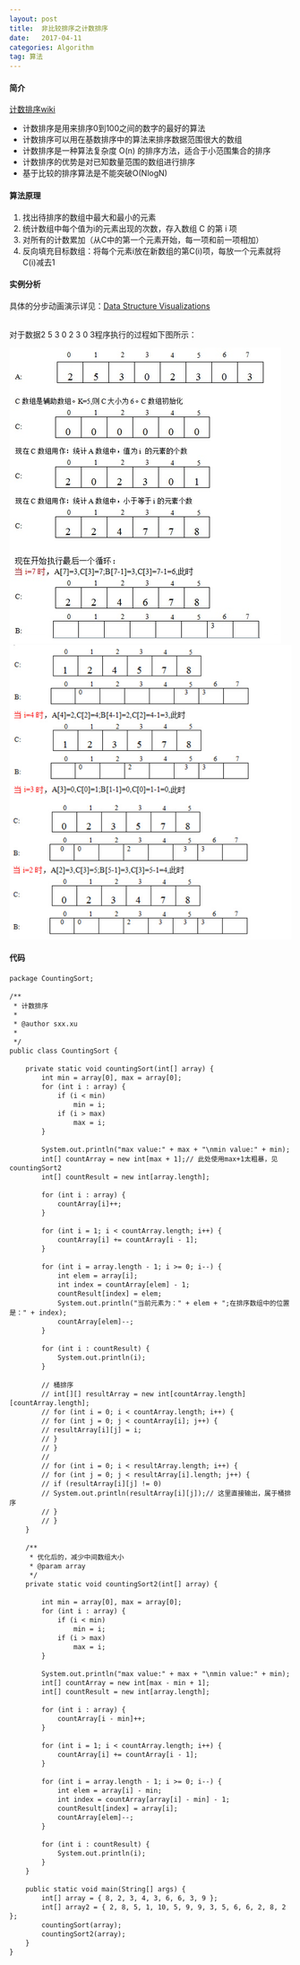 ```yaml
---
layout: post
title:  非比较排序之计数排序
date:   2017-04-11
categories: Algorithm
tag: 算法
---
```

 


#### 简介 ####

[计数排序wiki](https://zh.wikipedia.org/wiki/%E8%AE%A1%E6%95%B0%E6%8E%92%E5%BA%8F) <br>

- 计数排序是用来排序0到100之间的数字的最好的算法
- 计数排序可以用在基数排序中的算法来排序数据范围很大的数组
- 计数排序是一种算法复杂度 O(n) 的排序方法，适合于小范围集合的排序
- 计数排序的优势是对已知数量范围的数组进行排序
- 基于比较的排序算法是不能突破O(NlogN)


 

#### 算法原理 ####
 
1. 找出待排序的数组中最大和最小的元素
1. 统计数组中每个值为i的元素出现的次数，存入数组 C 的第 i 项
1. 对所有的计数累加（从C中的第一个元素开始，每一项和前一项相加）
1. 反向填充目标数组：将每个元素i放在新数组的第C(i)项，每放一个元素就将C(i)减去1


#### 实例分析 ####

具体的分步动画演示详见：[Data Structure Visualizations](http://www.cs.usfca.edu/~galles/visualization/CountingSort.html)

<br>
对于数据2 5 3 0 2 3 0 3程序执行的过程如下图所示：
 
![示例图](/images/counting_sort_1.png)<br>
![示例图](/images/counting_sort_2.png)


#### 代码 ####
	package CountingSort;
	
	/**
	 * 计数排序
	 * 
	 * @author sxx.xu
	 *
	 */
	public class CountingSort {
	 
		private static void countingSort(int[] array) {
			int min = array[0], max = array[0];
			for (int i : array) {
				if (i < min)
					min = i;
				if (i > max)
					max = i;
			}
	
			System.out.println("max value:" + max + "\nmin value:" + min);
			int[] countArray = new int[max + 1];// 此处使用max+1太粗暴，见countingSort2
			int[] countResult = new int[array.length];
	
			for (int i : array) {
				countArray[i]++;
			}
	
			for (int i = 1; i < countArray.length; i++) {
				countArray[i] += countArray[i - 1];
			}
	
			for (int i = array.length - 1; i >= 0; i--) {
				int elem = array[i];
				int index = countArray[elem] - 1;
				countResult[index] = elem;
				System.out.println("当前元素为：" + elem + ";在排序数组中的位置是：" + index);
				countArray[elem]--;
			}
	
			for (int i : countResult) {
				System.out.println(i);
			}
	
			// 桶排序
			// int[][] resultArray = new int[countArray.length][countArray.length];
			// for (int i = 0; i < countArray.length; i++) {
			// for (int j = 0; j < countArray[i]; j++) {
			// resultArray[i][j] = i;
			// }
			// }
			//
			// for (int i = 0; i < resultArray.length; i++) {
			// for (int j = 0; j < resultArray[i].length; j++) {
			// if (resultArray[i][j] != 0)
			// System.out.println(resultArray[i][j]);// 这里直接输出，属于桶排序
			// }
			// }
		}
	
		/**
		 * 优化后的，减少中间数组大小
		 * @param array
		 */
		private static void countingSort2(int[] array) {
	
			int min = array[0], max = array[0];
			for (int i : array) {
				if (i < min)
					min = i;
				if (i > max)
					max = i;
			}
	
			System.out.println("max value:" + max + "\nmin value:" + min);
			int[] countArray = new int[max - min + 1];
			int[] countResult = new int[array.length];
	
			for (int i : array) {
				countArray[i - min]++;
			}
	
			for (int i = 1; i < countArray.length; i++) {
				countArray[i] += countArray[i - 1];
			}
	
			for (int i = array.length - 1; i >= 0; i--) {
				int elem = array[i] - min;
				int index = countArray[array[i] - min] - 1;
				countResult[index] = array[i];
				countArray[elem]--;
			}
	
			for (int i : countResult) {
				System.out.println(i);
			}
		}
	
		public static void main(String[] args) {
			int[] array = { 8, 2, 3, 4, 3, 6, 6, 3, 9 };
			int[] array2 = { 2, 8, 5, 1, 10, 5, 9, 9, 3, 5, 6, 6, 2, 8, 2 };
			countingSort(array);
			countingSort2(array);
		}
	}

